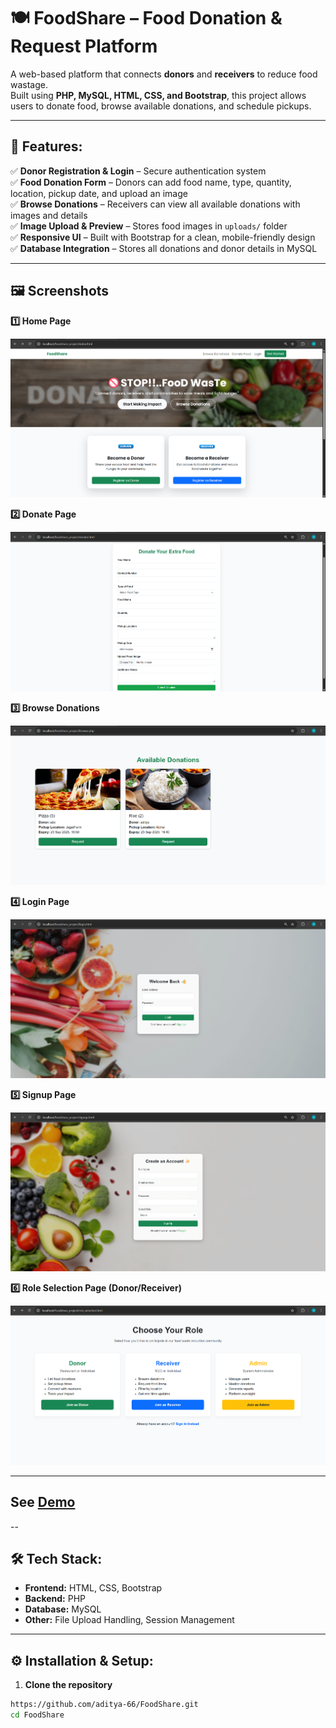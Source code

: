 # 🍽️ FoodShare – Food Donation & Request Platform  

A web-based platform that connects **donors** and **receivers** to reduce food wastage.  
Built using **PHP, MySQL, HTML, CSS, and Bootstrap**, this project allows users to donate food, browse available donations, and schedule pickups.  

---

## 🚀 Features:  

✅ **Donor Registration & Login** – Secure authentication system  
✅ **Food Donation Form** – Donors can add food name, type, quantity, location, pickup date, and upload an image  
✅ **Browse Donations** – Receivers can view all available donations with images and details  
✅ **Image Upload & Preview** – Stores food images in `uploads/` folder  
✅ **Responsive UI** – Built with Bootstrap for a clean, mobile-friendly design  
✅ **Database Integration** – Stores all donations and donor details in MySQL  

---

## 🖼️ Screenshots

**1️⃣ Home Page**  

![Home Page](https://github.com/aditya-66/FoodShare-Food-Donation-Request-Platform/blob/26494d4ae02c83b2615a20af371115820915f130/home.png)

**2️⃣ Donate Page** 

![Donate Page](https://github.com/aditya-66/FoodShare-Food-Donation-Request-Platform/blob/87b6d8ba7e98a227bc3fd15942094d200a7e1b91/donate.png)

**3️⃣ Browse Donations**  

![Browse Donations](https://github.com/aditya-66/FoodShare-Food-Donation-Request-Platform/blob/d47c7236b2fcf2bee1faa93927eb724defaeefa6/browse.png)

**4️⃣ Login Page**

![Login Page](https://github.com/aditya-66/FoodShare-Food-Donation-Request-Platform/blob/14c0e7434a428044d7d29e46e411b1a45b34c071/login.png)

**5️⃣ Signup Page** 

![Signup Page](https://github.com/aditya-66/FoodShare-Food-Donation-Request-Platform/blob/1c5cb3d735357e6ffd54296b253360694ec35003/signup.png)

**6️⃣ Role Selection Page (Donor/Receiver)**  

![Role Selection](https://github.com/aditya-66/FoodShare-Food-Donation-Request-Platform/blob/6cd2029d3c59a409c232b035dc6bcdacd1e78e99/role-selection.png)


---

## See [Demo](https://fancy-daifuku-e6ba2d.netlify.app/)

--

## 🛠️ Tech Stack:  

- **Frontend:** HTML, CSS, Bootstrap  
- **Backend:** PHP  
- **Database:** MySQL  
- **Other:** File Upload Handling, Session Management  

---

## ⚙️ Installation & Setup:  

1. **Clone the repository**  
```bash
https://github.com/aditya-66/FoodShare.git
cd FoodShare
